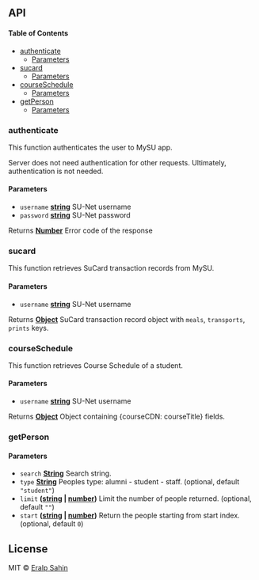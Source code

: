 ## API

<!-- Generated by documentation.js. Update this documentation by updating the source code. -->

#### Table of Contents

- [authenticate](#authenticate)
  - [Parameters](#parameters)
- [sucard](#sucard)
  - [Parameters](#parameters-1)
- [courseSchedule](#courseschedule)
  - [Parameters](#parameters-2)
- [getPerson](#getperson)
  - [Parameters](#parameters-3)

### authenticate

This function authenticates the user to
MySU app.

Server does not need authentication for other requests.
Ultimately, authentication is not needed.

#### Parameters

- `username` **[string](https://developer.mozilla.org/docs/Web/JavaScript/Reference/Global_Objects/String)** SU-Net username
- `password` **[string](https://developer.mozilla.org/docs/Web/JavaScript/Reference/Global_Objects/String)** SU-Net password

Returns **[Number](https://developer.mozilla.org/docs/Web/JavaScript/Reference/Global_Objects/Number)** Error code of the response

### sucard

This function retrieves SuCard transaction records from MySU.

#### Parameters

- `username` **[string](https://developer.mozilla.org/docs/Web/JavaScript/Reference/Global_Objects/String)** SU-Net username

Returns **[Object](https://developer.mozilla.org/docs/Web/JavaScript/Reference/Global_Objects/Object)** SuCard transaction record object with `meals`, `transports`, `prints` keys.

### courseSchedule

This function retrieves Course Schedule of a student.

#### Parameters

- `username` **[string](https://developer.mozilla.org/docs/Web/JavaScript/Reference/Global_Objects/String)** SU-Net username

Returns **[Object](https://developer.mozilla.org/docs/Web/JavaScript/Reference/Global_Objects/Object)** Object containing {courseCDN: courseTitle} fields.

### getPerson

#### Parameters

- `search` **[String](https://developer.mozilla.org/docs/Web/JavaScript/Reference/Global_Objects/String)** Search string.
- `type` **[String](https://developer.mozilla.org/docs/Web/JavaScript/Reference/Global_Objects/String)** Peoples type: alumni - student - staff. (optional, default `"student"`)
- `limit` **([string](https://developer.mozilla.org/docs/Web/JavaScript/Reference/Global_Objects/String) \| [number](https://developer.mozilla.org/docs/Web/JavaScript/Reference/Global_Objects/Number))** Limit the number of people returned. (optional, default `""`)
- `start` **([string](https://developer.mozilla.org/docs/Web/JavaScript/Reference/Global_Objects/String) \| [number](https://developer.mozilla.org/docs/Web/JavaScript/Reference/Global_Objects/Number))** Return the people starting from start index. (optional, default `0`)

## License

MIT © [Eralp Sahin](https://github.com/eralpsahin)
